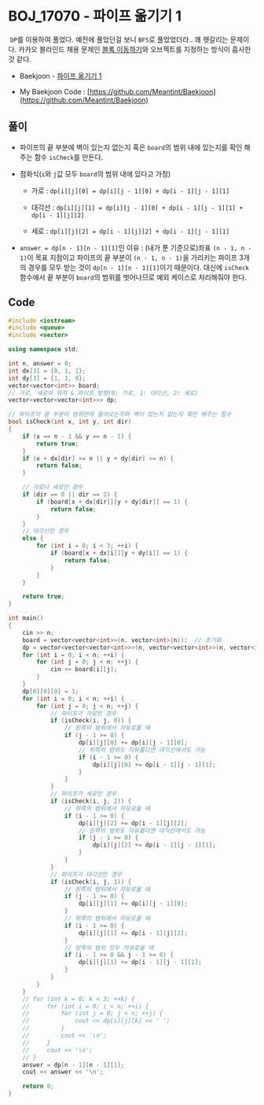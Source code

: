 # BOJ_17070 - 파이프 옮기기 1

&nbsp;`DP`를 이용하여 풀었다. 예전에 풀었던걸 보니 `BFS`로 풀었었더라.. 꽤 헷갈리는 문제이다. 카카오 블라인드 채용 문제인 [블록 이동하기](https://programmers.co.kr/learn/courses/30/lessons/60063)와 오브젝트를 지정하는 방식이 흡사한 것 같다.

- Baekjoon - [파이프 옮기기 1](https://www.acmicpc.net/problem/17070)

- My Baekjoon Code : [https://github.com/Meantint/Baekjoon](https://github.com/Meantint/Baekjoon)

## 풀이

- 파이프의 끝 부분에 벽이 있는지 없는지 혹은 `board`의 범위 내에 있는지를 확인 해주는 함수 `isCheck`를 만든다.

- 점화식(`i`와 `j`값 모두 `board`의 범위 내에 있다고 가정)

  - 가로 : `dp[i][j][0] = dp[i][j - 1][0] + dp[i - 1][j - 1][1]`

  - 대각선 : `dp[i][j][1] = dp[i][j - 1][0] + dp[i - 1][j - 1][1] + dp[i - 1][j][2]`

  - 세로 : `dp[i][j][2] = dp[i - 1][j][2] + dp[i - 1][j - 1][1]`

- `answer = dp[n - 1][n - 1][1]`인 이유 : (내가 푼 기준으로)좌표 `(n - 1, n - 1)`이 목표 지점이고 파이프의 끝 부분이 `(n - 1, n - 1)`을 가리키는 파이프 3개의 경우를 모두 받는 것이 `dp[n - 1][n - 1][1]`이기 때문이다. 대신에 `isCheck` 함수에서 끝 부분이 `board`의 범위를 벗어나므로 예외 케이스로 처리해줘야 한다.

## Code

```cpp
#include <iostream>
#include <queue>
#include <vector>

using namespace std;

int n, answer = 0;
int dx[3] = {0, 1, 1};
int dy[3] = {1, 1, 0};
vector<vector<int>> board;
// 가로, 세로의 위치 & 파이프 방향(0: 가로, 1: 대각선, 2: 세로)
vector<vector<vector<int>>> dp;

// 파이프의 끝 부분이 범위안에 들어오는지와 벽이 있는지 없는지 확인 해주는 함수
bool isCheck(int x, int y, int dir)
{
    if (x == n - 1 && y == n - 1) {
        return true;
    }
    if (x + dx[dir] >= n || y + dy[dir] >= n) {
        return false;
    }

    // 가로나 세로인 경우
    if (dir == 0 || dir == 2) {
        if (board[x + dx[dir]][y + dy[dir]] == 1) {
            return false;
        }
    }
    // 대각선인 경우
    else {
        for (int i = 0; i < 3; ++i) {
            if (board[x + dx[i]][y + dy[i]] == 1) {
                return false;
            }
        }
    }

    return true;
}

int main()
{
    cin >> n;
    board = vector<vector<int>>(n, vector<int>(n));  // 초기화
    dp = vector<vector<vector<int>>>(n, vector<vector<int>>(n, vector<int>(3, 0)));
    for (int i = 0; i < n; ++i) {
        for (int j = 0; j < n; ++j) {
            cin >> board[i][j];
        }
    }
    dp[0][0][0] = 1;
    for (int i = 0; i < n; ++i) {
        for (int j = 0; j < n; ++j) {
            // 파이프가 가로인 경우
            if (isCheck(i, j, 0)) {
                // 왼쪽의 범위에서 자유로울 때
                if (j - 1 >= 0) {
                    dp[i][j][0] += dp[i][j - 1][0];
                    // 위쪽의 범위도 자유롭다면 대각선에서도 가능
                    if (i - 1 >= 0) {
                        dp[i][j][0] += dp[i - 1][j - 1][1];
                    }
                }
            }
            // 파이프가 세로인 경우
            if (isCheck(i, j, 2)) {
                // 위쪽의 범위에서 자유로울 때
                if (i - 1 >= 0) {
                    dp[i][j][2] += dp[i - 1][j][2];
                    // 왼쪽의 범위도 자유롭다면 대각선에서도 가능
                    if (j - 1 >= 0) {
                        dp[i][j][2] += dp[i - 1][j - 1][1];
                    }
                }
            }
            // 파이프가 대각선인 경우
            if (isCheck(i, j, 1)) {
                // 왼쪽의 범위에서 자유로울 때
                if (j - 1 >= 0) {
                    dp[i][j][1] += dp[i][j - 1][0];
                }
                // 위쪽의 범위에서 자유로울 때
                if (i - 1 >= 0) {
                    dp[i][j][1] += dp[i - 1][j][2];
                }
                // 양쪽의 범위 모두 자유로울 때
                if (i - 1 >= 0 && j - 1 >= 0) {
                    dp[i][j][1] += dp[i - 1][j - 1][1];
                }
            }
        }
    }
    // for (int k = 0; k < 3; ++k) {
    //     for (int i = 0; i < n; ++i) {
    //         for (int j = 0; j < n; ++j) {
    //             cout << dp[i][j][k] << ' ';
    //         }
    //         cout << '\n';
    //     }
    //     cout << '\n';
    // }
    answer = dp[n - 1][n - 1][1];
    cout << answer << '\n';

    return 0;
}
```
